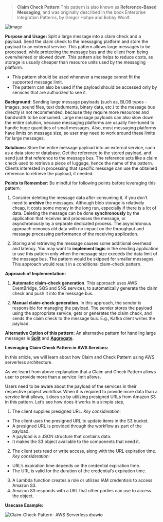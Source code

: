 > **Claim Check Pattern** This pattern is also known as **Reference-Based Messaging**, and was originally described in the book Enterprise Integration Patterns, by Gregor Hohpe and Bobby Woolf.

![image](https://user-images.githubusercontent.com/1255516/129319927-075f66af-0d3e-48aa-9aa5-a2b87acad69d.png)


**Purpose and Usage:** 
Split a large message into a claim check and a payload. Send the claim check to the messaging platform and store the payload to an external service. This pattern allows large messages to be processed, while protecting the message bus and the client from being overwhelmed or slowed down. This pattern also helps to reduce costs, as storage is usually cheaper than resource units used by the messaging platform.
- This pattern should be used whenever a message cannot fit the supported message limit.
- The pattern can also be used if the payload should be accessed only by services that are authorized to see it.

**Background:**
Sending large message payloads (such as, BLOB types -  images, sound files, text doduments, binary data, etc.)  to the message bus directly is not recommended, because they require more resources and bandwidth to be consumed. Large message payloads can also slow down the entire solution, because messaging platforms are usually fine-tuned to handle huge quantities of small messages. Also, most messaging platforms have limits on message size, so user may need to work around these limits for large messages.

**Solutions:**
Store the entire message payload into an external service, such as a data store or database. Get the reference to the stored payload, and send just that reference to the message bus. The reference acts like a claim check used to retrieve a piece of luggage, hence the name of the pattern. Clients interested in processing that specific message can use the obtained reference to retrieve the payload, if needed. 

**Points to Remember:**
Be mindful for following points before leveraging this pattern:
1. Consider deleting the message data after consuming it, if you don't need to **archive** the messages. Although blob storage is relatively cheap, it costs some money in the long run, especially if there is a lot of data. Deleting the message can be done **synchronously** by the application that receives and processes the message, or asynchronously by a separate dedicated process. The asynchronous approach removes old data with no impact on the throughput and message processing performance of the receiving application.

2. Storing and retrieving the message causes some additional overhead and latency. You may want to **implement logic** in the sending application to use this pattern only when the message size exceeds the data limit of the message bus. The pattern would be skipped for smaller messages. This approach would result in a conditional claim-check pattern.

**Approach of Implementation:**
1. **Automatic claim-check generation**. This approach uses AWS EventBridge, SQS and SNS services, to automatically generate the claim check and push it into the message bus.

2. **Manual claim-check generation**. In this approach, the sender is responsible for managing the payload. The sender stores the payload using the appropriate service, gets or generates the claim check, and sends the claim check to the message bus. E.g., Kafka client writes the payload.


**Alternative Option of this pattern:**
An alternative pattern for handling large messages is **[Split](https://www.enterpriseintegrationpatterns.com/patterns/messaging/Sequencer.html "Split")** and **[Aggregate](https://www.enterpriseintegrationpatterns.com/patterns/messaging/Aggregator.html "Aggregate")**.


**Leveraging Claim Check Pattern in AWS Services:**

In this article, we will learn about how Claim and Check Pattern using AWS serverless architecture.

As we leanrt from above explanation that a Claim and Check Pattern allows user to provide more than a service limit allows. 


Users need to be aware about the payload of the services in their respective project workflow. When it is required to provide more data than a service limit allows, it does so by utilizing presigned URLs from Amazon S3 in this pattern. Let’s see how does it works in a simple step,
1.	The client supplies presigned URL. *Key consideration:*
-	The client uses the presigned URL to update items in the S3 bucket.
-	A presigned URL is provided through the workflow as part of the payload.
-	A payload is a JSON structure that contains data.
-	It makes the S3 object available to the components that need it.
2.	The client sets read or write access, along with the URL expiration time. *Key consideration:*
-	URL’s expiration time depends on the credential expiration time.
-	The URL is valid for the duration of the credential’s expiration time.
3.	A Lambda function creates a role or utilizes IAM credentials to access Amazon S3.
4.	Amazon S3 responds with a URL that other parties can use to access the object.

**Usecase Example:**

![Claim-Check-Pattern- AWS Serverless drawio](https://user-images.githubusercontent.com/1255516/174529494-ffbf4916-efd4-4031-bcd6-e577850957f2.png)

